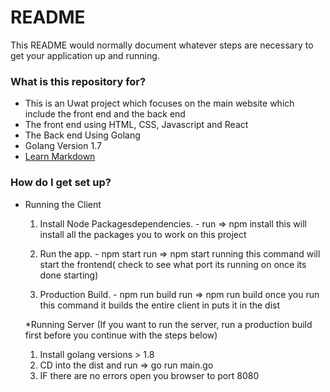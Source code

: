 # README #

This README would normally document whatever steps are necessary to get your application up and running.

### What is this repository for? ###

* This is an Uwat project which focuses on the main website which include the front end and the back end 
* The front end using HTML, CSS, Javascript and React 
* The Back end Using Golang 
* Golang Version 1.7 
* [Learn Markdown](https://bitbucket.org/tutorials/markdowndemo)

### How do I get set up? ###

* Running the Client
    1. Install Node Packagesdependencies. - 
        run => npm install
        this will install all the packages you to work on this project
        
    2. Run the app. - npm start
        run => npm start
        running this command will start the frontend( check to see what port its running on once its done starting)
        
    3. Production Build. - npm run build
        run => npm run build
        once you run this command it builds the entire client in puts it in the dist 
        
  *Running Server (If you want to run the server, run a production build first before you continue with the steps below)
  1. Install golang versions > 1.8
  2. CD into the dist and run => go run main.go
  3. IF there are no errors open you browser to port 8080
  
  
    

